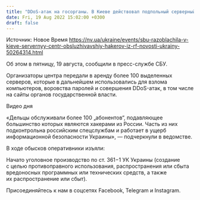 ```yaml
---
title: "DDoS-атак на госорганы. В Киеве действовал подпольный серверный центр, обслуживавший российских хакеров"
date: Fri, 19 Aug 2022 15:02:00 +0300
draft: false
---
```

Источник: Новое Время https://nv.ua/ukraine/events/sbu-razoblachila-v-kieve-servernyy-centr-obsluzhivavshiy-hakerov-iz-rf-novosti-ukrainy-50264314.html


Об этом в пятницу, 19 августа, сообщили в пресс-службе СБУ.

Организаторы центра передали в аренду более 100 выделенных серверов, которые в дальнейшем использовались для взлома компьютеров, воровства паролей и совершения DDoS-атак, в том числе на сайты органов государственной власти.

 Видео дня   

«Дельцы обслуживали более 100 „абонентов“, подавляющее большинство которых являются хакерами из России. Часть из них подконтрольна российским спецслужбам и работает в ущерб информационной безопасности Украины», — подчеркнули в ведомстве.

В ходе обысков оперативники изъяли:

Начато уголовное производство по ст. 361−1 УК Украины (создание с целью противоправного использования, распространения или сбыта вредоносных программных или технических средств, а также их распространение или сбыт).

Присоединяйтесь к нам в соцсетях Facebook, Telegram и Instagram.
